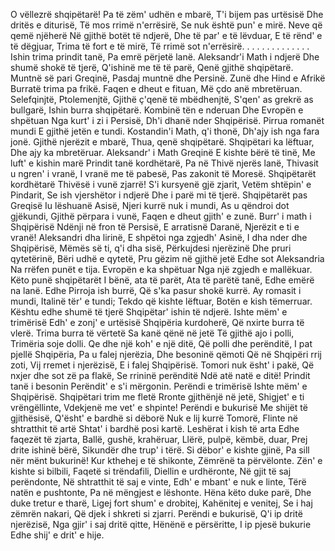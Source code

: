 O vëllezrë shqipëtarë!
Pa të zëm' udhën e mbarë,
T'i bijem pas urtësisë
Dhe dritës e diturisë,
Të mos rrimë n'errësirë,
Se nuk është pun' e mirë.
Neve që qemë njëherë
Në gjithë botët të ndjerë,
Dhe të par' e të lëvduar,
E të rënd' e të dëgjuar,
Trima të fort e të mirë,
Të rrimë sot n'errësirë.
. . . . . . . . . . . . .
Ishin trima prindit tanë,
Pa emrë përjetë lanë.
Aleksandr'i Math i ndjerë
Dhe shumë shokë të tjerë,
Q'ishinë me të të parë,
Qenë gjithë shqipëtarë.
Muntnë së pari Greqinë,
Pasdaj muntnë dhe Persinë.
Zunë dhe Hind e Afrikë
Burratë trima pa frikë.
Faqen e dheut e fituan,
Më çdo anë mbretëruan.
Selefqinjtë, Ptolemenjtë,
Gjithë ç'qenë të mbëdhenjtë,
S'qen' as grekrë as bullgarë,
Ishin burra shqipëtarë.
Kombinë tën e nderuan
Dhe Evropën e shpëtuan
Nga kurt' i zi i Persisë,
Dh'i dhanë nder Shqipërisë.
Pirrua romanët mundi
E gjithë jetën e tundi.
Kostandin'i Math, q'i thonë,
Dh'ajy ish nga fara jonë.
Gjithë njerëzit e mbarë,
Thua, qenë shqipëtarë.
Shqipëtari ka lëftuar,
Dhe ajy ka mbretëruar.
Aleksandr' i Math Greqinë
E kishte bërë të tinë,
Me luft' e kishin marë
Prindit tanë kordhëtarë,
Pa në Thivë njerës lanë,
Thivasit u ngren' i vranë,
I vranë me të pabesë,
Pas zakonit të Moresë.
Shqipëtarët kordhëtarë
Thivësë i vunë zjarrë!
S'i kursyenë gjë zjarit,
Vetëm shtëpin' e Pindarit,
Se ish vjershëtor i ndjerë
Dhe i parë mi të tjerë.
Shqipëtarët pas Greqisë
Iu lëshuanë Asisë,
Njeri kurrë nuk i mundi,
As u qëndroi dot gjëkundi,
Gjithë përpara i vunë,
Faqen e dheut gjith' e zunë.
Burr' i math i Shqipërisë
Ndënji në fron të Persisë,
E arratisnë Daranë,
Njerëzit e ti e vranë!
Aleksandri dha lirinë,
E shpëtoi nga zgjedh' Asinë,
I dha nder dhe Shqipërisë,
Mëmës së ti, q'i dha sisë,
Përkujdesi njerëzinë
Dhe pruri qytetërinë,
Bëri udhë e qytetë,
Pru gëzim në gjithë jetë
Edhe sot Aleksandria
Na rrëfen punët e tija.
Evropën e ka shpëtuar
Nga një zgjedh e mallëkuar.
Këto punë shqipëtarët
I bënë, ata të parët,
Ata të parëtë tanë,
Edhe emërë na lanë.
Edhe Pirroja ish burrë,
Që s'ka pasur shokë kurrë.
Ay romasit i mundi,
Italinë tër' e tundi;
Tekdo që kishte lëftuar,
Botën e kish tëmerruar.
Kështu edhe shumë të tjerë
Shqipëtar' ishin të ndjerë.
Ishte mëm' e trimërisë
Edh' e zonj' e urtësisë
Shqipëria kurdoherë,
Që nxirte burra të vlerë.
Trima burra të vërtetë
Sa kanë qënë në jetë
Të gjithë ajo i polli,
Trimëria soje dolli.
Qe dhe një koh' e një ditë,
Që polli dhe perënditë,
I pat pjellë Shqipëria,
Pa u falej njerëzia,
Dhe besoninë qëmoti
Që në Shqipëri rrij zoti,
Vij rremet i njerëzisë,
E i falej Shqipërisë.
Tomori nuk ësht' i pakë,
Që nxjer dhe sot zë pa flakë,
Se rrininë perënditë
Ndë atë natë e ditë!
Prindit tanë i besonin
Perëndit' e s'i mërgonin.
Perëndi e trimërisë
Ishte mëm' e Shqipërisë.
Shqipëtari trim me fletë
Rronte gjithënjë në jetë,
Shigjet' e ti vrëngëllinte,
Vdekjenë me vet' e shpinte!
Perëndi e bukurisë
Me shijët të gjithësisë,
Q'ësht' e bardhë si dëborë
Nuk e lij kurrë Tomorë,
Flinte në shtratthit të artë
Shtat' i bardhë posi kartë.
Leshërat i kish të arta
Edhe faqezët të zjarta,
Ballë, gushë, krahëruar,
Llërë, pulpë, këmbë, duar,
Prej drite ishinë bërë,
Sikundër dhe trup' i tërë.
Si dëbor' e kishte gjinë,
Pa sill nër mënt bukurinë!
Kur kthehej e të shikonte,
Zëmrënë ta përvëlonte.
Zën' e kishte si bilbili,
Faqetë si trëndafili,
Diellin e urdhëronte,
Në gjit të saj perëndonte,
Në shtratthit të saj e vinte,
Edh' e mbant' e nuk e linte,
Tërë natën e pushtonte,
Pa në mëngjest e lëshonte.
Hëna këto duke parë,
Dhe duke tretur e tharë,
Ligej fort shum' e drobitej,
Kahënitej e venitej,
Se i haj zëmrën nakari,
Që djek i shkreti si zjarri.
Perëndi e bukurisë,
Q'i ip dritë njerëzisë,
Nga gjir' i saj dritë qitte,
Hënënë e përsëritte,
I ip pjesë bukurie
Edhe shij' e drit' e hije.
